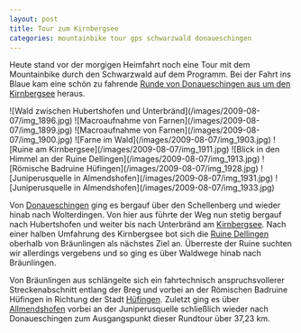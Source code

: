 ```yaml
---
layout: post
title: Tour zum Kirnbergsee
categories: mountainbike tour gps schwarzwald donaueschingen
---
```


Heute stand vor der morgigen Heimfahrt noch eine Tour mit dem Mountainbike durch den Schwarzwald auf dem Programm. Bei der Fahrt ins Blaue kam eine schön zu fahrende [Runde von Donaueschingen aus um den Kirnbergsee](http://gpsies.com/map.do?fileId=pzyltkxhqcpvezof) heraus.

<div class="gallery" markdown="1">
  ![Wald zwischen Hubertshofen und Unterbränd](/images/2009-08-07/img_1896.jpg)
  ![Macroaufnahme von Farnen](/images/2009-08-07/img_1899.jpg)
  ![Macroaufnahme von Farnen](/images/2009-08-07/img_1900.jpg)
  ![Farne im Wald](/images/2009-08-07/img_1903.jpg)
  ![Ruine am Kirnbergsee](/images/2009-08-07/img_1911.jpg)
  ![Blick in den Himmel an der Ruine Dellingen](/images/2009-08-07/img_1913.jpg)
  ![Römische Badruine Hüfingen](/images/2009-08-07/img_1928.jpg)
  ![Juniperusquelle in Almendshofen](/images/2009-08-07/img_1931.jpg)
  ![Juniperusquelle in Almendshofen](/images/2009-08-07/img_1933.jpg)
</div>

Von [Donaueschingen] ging es bergauf über den Schellenberg und wieder hinab nach Wolterdingen. Von hier aus führte der Weg nun stetig bergauf nach Hubertshofen und weiter bis nach Unterbränd am [Kirnbergsee]. Nach einer halben Umfahrung des Kirnbergsee bot sich die [Ruine Dellingen] oberhalb von Bräunlingen als nächstes Ziel an. Überreste der Ruine suchten wir allerdings vergebens und so ging es über Waldwege hinab nach Bräunlingen.

Von Bräunlingen aus schlängelte sich ein fahrtechnisch anspruchsvollerer Streckenabschnitt entlang der Breg und vorbei an der Römischen Badruine Hüfingen in Richtung der Stadt [Hüfingen]. Zuletzt ging es über [Allmendshofen] vorbei an der Juniperusquelle schließlich wieder nach Donaueschingen zum Ausgangspunkt dieser Rundtour über 37,23 km.

[Donaueschingen]: http://www.donaueschingen.de
[Kirnbergsee]: http://www.kirnbergsee.de
[Ruine Dellingen]: http://de.wikipedia.org/wiki/Ruine_Dellingen
[Hüfingen]: http://www.huefingen.de
[Allmendshofen]: http://www.allmendshofen.de
